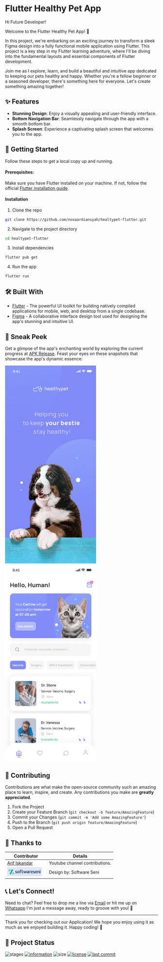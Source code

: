 # Flutter Healthy Pet App

Hi Future Developer!

Welcome to the Flutter Healthy Pet App! 🎉

In this project, we're embarking on an exciting journey to transform a sleek Figma design into a fully functional mobile application using Flutter. This project is a key step in my Flutter learning adventure, where I'll be diving into the fundamental layouts and essential components of Flutter development.

Join me as I explore, learn, and build a beautiful and intuitive app dedicated to keeping our pets healthy and happy. Whether you're a fellow beginner or a seasoned developer, there's something here for everyone. Let's create something amazing together!

## ✨ Features
- **Stunning Design**: Enjoy a visually appealing and user-friendly interface.
- **Bottom Navigation Bar**: Seamlessly navigate through the app with a smooth bottom bar.
- **Splash Screen**: Experience a captivating splash screen that welcomes you to the app.

## 🚀 Getting Started

Follow these steps to get a local copy up and running.

#### Prerequisites:

Make sure you have Flutter installed on your machine. If not, follow the official [Flutter installation guide](https://docs.flutter.dev/get-started/install).

#### Installation

1. Clone the repo 
```sh 
git clone https://github.com/novaardiansyah/healtypet-flutter.git
```
2. Navigate to the project directory
```sh 
cd healtypet-flutter
```
3. Install dependencies
```sh
flutter pub get
```
4. Run the app
```sh
flutter run
```

## 🛠️ Built With

- [Flutter](https://flutter.dev/) - The powerful UI toolkit for building natively compiled applications for mobile, web, and desktop from a single codebase.
- [Figma](https://www.figma.com/) - A collaborative interface design tool used for designing the app's stunning and intuitive UI.

## 🌟 Sneak Peek 

Get a glimpse of the app's enchanting world by exploring the current progress at [APK Release](https://terabox.com/s/12MYYO2bG1GsBEWI4gitpWA). Feast your eyes on these snapshots that showcase the app's dynamic essence:

<div style="margin-bottom: 5px">
  <img src="assets/capture/image-1.png" alt="image-1" style="width: 300px; margin-right: 10px" />
  <img src="assets/capture/image-2.png" alt="image-2" style="width: 300px; margin-right: 10px" />
</div>

## 🤝 Contributing

Contributions are what make the open-source community such an amazing place to learn, inspire, and create. Any contributions you make are **greatly appreciated**.

1. Fork the Project
2. Create your Feature Branch (`git checkout -b feature/AmazingFeature`)
3. Commit your Changes (`git commit -m 'Add some AmazingFeature'`)
4. Push to the Branch (`git push origin feature/AmazingFeature`)
5. Open a Pull Request

## 🙏 Thanks to

| Contributor                  | Details                         |
|------------------------------|---------------------------------|
| [Arif Iskandar](https://www.youtube.com/@cuunoong) | Youtube channel contributions. |
| <img src="assets/capture/credit.png" alt="credit" style="height: 30px; margin-right: 10px" /> | Design by: Software Seni |

## 📞 Let's Connect!

Need to chat? Feel free to drop me a line via [Email](mailto:novaardiansyah78@gmail.com) or hit me up on  [Whatsapp](https://wa.me/6289506668480?text=Hi%20Nova,%20I%20have%20a%20question%20about%20your%20project:%20https://github.com/novaardiansyah/healtypet-flutter/) I'm just a message away, ready to groove with you! 📩

---

Thank you for checking out our Application! We hope you enjoy using it as much as we enjoyed building it. Happy coding! 🚀


## 🚀 Project Status  

![stages](https://img.shields.io/badge/stages-production-informational)
[![information](https://img.shields.io/badge/information-references-informational)](https://github.com/novaardiansyah/healtypet-flutter/blob/main/references.json)
![size](https://img.shields.io/github/repo-size/novaardiansyah/healtypet-flutter?label=size&color=informational)
[![license](https://img.shields.io/badge/license-MIT-blue.svg)](https://github.com/novaardiansyah/healtypet-flutter/blob/main/LICENSE)
[![last commit](https://img.shields.io/github/last-commit/novaardiansyah/healtypet-flutter?label=last%20commit&color=informational)](https://github.com/novaardiansyah/healtypet-flutter/commits/main)
